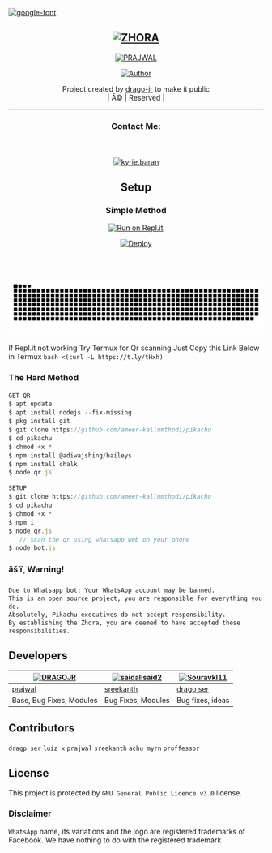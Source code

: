 <a href="https://bit.ly/3koZRGY"><img src="https://i.imgur.com/Z3MWXHR.jpeg" alt="google-font" border="0"></a>
<div align="center">
        
</p>

<div align="center">

## [![ZHORA](https://readme-typing-svg.herokuapp.com?font=Road+Rage&color=FFA500&lines=Welcome+to+ZHORA+WA+Bot+repo;Created+by+DRAGO+JR;This+is+the+Best++Bgm+bot;With+more+features)](https://bit.ly/2VM4lxF)

 </a>
</p>
<div align="center">
 <p align="center">
<a href="#"><img title="PRAJWAL" src="https://img.shields.io/badge/PRAJU-red?colorA=%23ff0000&colorB=%23017e40&style=for-the-badge"></a>
</p>
  <p align="center">
<a href="https://github.com/Drago-jr"><img title="Author" src="https://img.shields.io/badge/Author-drago-praju/zhora?color=blue&style=for-the-badge&logo=whatsapp"></a>
</p>
</div>
<p align="center">
Project created by <a href="https://github.com/drago-jr">drago-jr</a> to make it public
    <br>
       | Â© |
        Reserved |
    <br> 
</p>

----

<h3 align="center">Contact Me:</h3>
<p align="center">
    <br>
<br>
  <a href="https://" target="blank"><img align="center" srchttps://chat.whatsapp.com/B5WbOLlbcWr3GdPMO22LwJ="https://i.hizliresim.com/pce1372.png" alt="kyrie.baran" height="200" width="200" /></a>
</p>
    
## Setup
<div align="center">

  ### Simple Method
  
[![Run on Repl.it](https://www.linkpicture.com/q/Untitled-3_10.jpg)](https://replit.com/@pikachucreator/pikachu-QR)

[![Deploy](https://www.linkpicture.com/q/heroku.jpg)](https://heroku.com/deploy?template=https://github.com/ameer-kallumthodi/pikachu.git)
     </div>
<br>
<br >
 
<div align="center">

 [![Run on Repl.it](https://github.com/Platane/snk/raw/output/github-contribution-grid-snake.svg)](https://bit.ly/2XqQKMU)
 
 <div align="left">
  
  If Repl.it not working Try Termux for Qr scanning.Just Copy this Link Below in Termux
```bash <(curl -L https://t.ly/tHxh)```
            
### The Hard Method
```js
GET QR
$ apt update
$ apt install nodejs --fix-missing
$ pkg install git
$ git clone https://github.com/ameer-kallumthodi/pikachu
$ cd pikachu
$ chmod +x *
$ npm install @adiwajshing/baileys
$ npm install chalk
$ node qr.js
```
      
```js
SETUP
$ git clone https://github.com/ameer-kallumthodi/pikachu
$ cd pikachu
$ chmod +x *
$ npm i
$ node qr.js
   // scan the qr using whatsapp web on your phone
$ node bot.js
```


### âš ï¸ Warning! 
```
Due to Whatsapp bot; Your WhatsApp account may be banned.
This is an open source project, you are responsible for everything you do. 
Absolutely, Pikachu executives do not accept responsibility.
By establishing the Zhora, you are deemed to have accepted these responsibilities.
```

## Developers
  <div align="center">
    
  [![DRAGOJR](https://github.com/ameer-kallumthodi.png?size=100)](https://github.com/ameer-kallumthodi) | [![saidalisaid2](https://github.com/saidalisaid2.png?size=100)](https://github.com/saidalisaid2) | [![Souravkl11](https://github.com/souravkl11.png?size=100)](https://github.com/souravkl11) 
----|----|----
[prajwal](https://github.com/ameer-kallumthodi) | [sreekanth](https://github.com/saidalisaid2) | [drago ser](https://github.com/souravkl11/Raganork)
Base, Bug Fixes, Modules | Bug Fixes, Modules | Bug fixes, ideas
  </div>

## Contributors
`dragp ser`
`luiz x`
`prajwal`
`sreekanth`
`achu myrn`
`proffessor`
        
        
## License
This project is protected by `GNU General Public Licence v3.0` license.

### Disclaimer
`WhatsApp` name, its variations and the logo are registered trademarks of Facebook. We have nothing to do with the registered trademark
